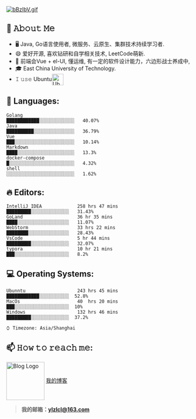[![bBzIbV.gif](https://s1.ax1x.com/2022/03/06/bBzIbV.gif)](https://www.m2dd.top)

<!--
**yzcyayaya/yzcyayaya** is a ✨ _special_ ✨ repository because its `README.md` (this file) appears on your GitHub profile.

Here are some ideas to get you started:

- 🔭 I’m currently working on ...
- 🌱 I’m currently learning ...
- 👯 I’m looking to collaborate on ...
- 🤔 I’m looking for help with ...
- 💬 Ask me about ...
- 📫 How to reach me: ...
- 😄 Pronouns: ...
- ⚡ Fun fact: ...
  -->

## :book: 𝙰𝚋𝚘𝚞𝚝 𝙼𝚎

- 🖥 Java, Go语言使用者, 微服务、云原生、集群技术持续学习者.
- 😄 爱好开源, 喜欢钻研和自学相关技术,  LeetCode萌新.
- 💼 前端会Vue + el-UI,  懂运维, 有一定的软件设计能力，六边形战士养成中,
- 🎓 East China University of Technology.
- 𝙸 𝚞𝚜𝚎 Ubuntu[<img src="https://s1.ax1x.com/2022/03/06/bDpg6s.png" height="30em" align="center" alt="Ubuntu Logo" title="Ubuntu Logo"/>](https://ubuntu.com/)



## 💬 Languages:

```
Golang                                          ████████████░░░░░░░░░░░░░   40.07%
Java                                            ██████████░░░░░░░░░░░░░░░   36.79%
Vue                                             ███░░░░░░░░░░░░░░░░░░░░░░   10.14%
Markdown                                        ████░░░░░░░░░░░░░░░░░░░░░   13.3%
docker-compose                                  █░░░░░░░░░░░░░░░░░░░░░░░░   4.32%
shell                                           ░░░░░░░░░░░░░░░░░░░░░░░░░   1.62%
```



## 🔥 Editors:

```
IntelliJ IDEA             258 hrs 47 mins        █████████░░░░░░░░░░░░░░   31.43%
GoLand                    36 hr 35 mins          ████░░░░░░░░░░░░░░░░░░░   11.07%
WebStorm                  33 hrs 22 mins         ████████░░░░░░░░░░░░░░░   28.43%
VsCode                    5 hr 44 mins           █████████░░░░░░░░░░░░░░   32.07%
typora                    10 hr 21 mins          ███░░░░░░░░░░░░░░░░░░░░   8.2%
```

## 💻 Operating Systems:

```
Ubunntu                   243 hrs 45 mins        ████████████░░░░░░░░░░░  52.8%
MacOs                     40  hrs 20 mins        ███░░░░░░░░░░░░░░░░░░░░  10% 
Windows                   132 hrs 46 mins        █████████░░░░░░░░░░░░░░  37.2%
```

```
⌚︎ Timezone: Asia/Shanghai
```

## 📫 𝙷𝚘𝚠 𝚝𝚘 𝚛𝚎𝚊𝚌𝚑 𝚖𝚎:

[<img src="https://mi-2.oss-cn-hangzhou.aliyuncs.com/public/xuenai/003.jpeg" height="100em" align="center" alt="Blog Logo" title="Blog Logo"/>](https://www.m2dd.top/)  [我的博客](https://www.m2dd.top)	

> **我的邮箱：ylzlcl@163.com**

